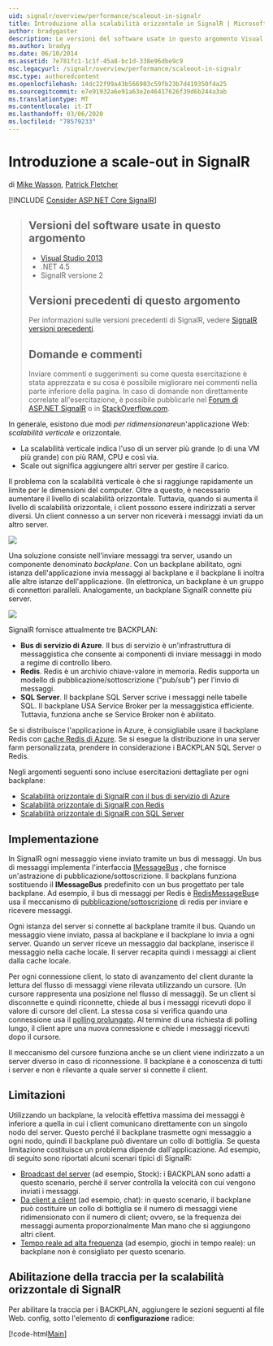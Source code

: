 ```yaml
---
uid: signalr/overview/performance/scaleout-in-signalr
title: Introduzione alla scalabilità orizzontale in SignalR | Microsoft Docs
author: bradygaster
description: Le versioni del software usate in questo argomento Visual Studio 2013 .NET 4,5 SignalR versione 2 versioni precedenti di questo argomento per informazioni sulle versioni precedenti di...
ms.author: bradyg
ms.date: 06/10/2014
ms.assetid: 7e781fc1-1c1f-45a8-bc1d-338e96dbe9c9
msc.legacyurl: /signalr/overview/performance/scaleout-in-signalr
msc.type: authoredcontent
ms.openlocfilehash: 14dc22f99a43b566903c59fb23b7d419350f4a25
ms.sourcegitcommit: e7e91932a6e91a63e2e46417626f39d6b244a3ab
ms.translationtype: MT
ms.contentlocale: it-IT
ms.lasthandoff: 03/06/2020
ms.locfileid: "78579233"
---
```

# <a name="introduction-to-scaleout-in-signalr"></a>Introduzione a scale-out in SignalR

di [Mike Wasson](https://github.com/MikeWasson), [Patrick Fletcher](https://github.com/pfletcher)

[!INCLUDE [Consider ASP.NET Core SignalR](~/includes/signalr/signalr-version-disambiguation.md)]

> ## <a name="software-versions-used-in-this-topic"></a>Versioni del software usate in questo argomento
>
>
> - [Visual Studio 2013](https://my.visualstudio.com/Downloads?q=visual%20studio%202013)
> - .NET 4.5
> - SignalR versione 2
>
>
>
> ## <a name="previous-versions-of-this-topic"></a>Versioni precedenti di questo argomento
>
> Per informazioni sulle versioni precedenti di SignalR, vedere [SignalR versioni precedenti](../older-versions/index.md).
>
> ## <a name="questions-and-comments"></a>Domande e commenti
>
> Inviare commenti e suggerimenti su come questa esercitazione è stata apprezzata e su cosa è possibile migliorare nei commenti nella parte inferiore della pagina. In caso di domande non direttamente correlate all'esercitazione, è possibile pubblicarle nel [Forum di ASP.NET SignalR](https://forums.asp.net/1254.aspx/1?ASP+NET+SignalR) o in [StackOverflow.com](http://stackoverflow.com/).

In generale, esistono due modi *per ridimensionare*un'applicazione Web: *scalabilità verticale* e orizzontale.

- La scalabilità verticale indica l'uso di un server più grande (o di una VM più grande) con più RAM, CPU e così via.
- Scale out significa aggiungere altri server per gestire il carico.

Il problema con la scalabilità verticale è che si raggiunge rapidamente un limite per le dimensioni del computer. Oltre a questo, è necessario aumentare il livello di scalabilità orizzontale. Tuttavia, quando si aumenta il livello di scalabilità orizzontale, i client possono essere indirizzati a server diversi. Un client connesso a un server non riceverà i messaggi inviati da un altro server.

![](scaleout-in-signalr/_static/image1.png)

Una soluzione consiste nell'inviare messaggi tra server, usando un componente denominato *backplane*. Con un backplane abilitato, ogni istanza dell'applicazione invia messaggi al backplane e il backplane li inoltra alle altre istanze dell'applicazione. (In elettronica, un backplane è un gruppo di connettori paralleli. Analogamente, un backplane SignalR connette più server.

![](scaleout-in-signalr/_static/image2.png)

SignalR fornisce attualmente tre BACKPLAN:

- **Bus di servizio di Azure**. Il bus di servizio è un'infrastruttura di messaggistica che consente ai componenti di inviare messaggi in modo a regime di controllo libero.
- **Redis**. Redis è un archivio chiave-valore in memoria. Redis supporta un modello di pubblicazione/sottoscrizione ("pub/sub") per l'invio di messaggi.
- **SQL Server**. Il backplane SQL Server scrive i messaggi nelle tabelle SQL. Il backplane USA Service Broker per la messaggistica efficiente. Tuttavia, funziona anche se Service Broker non è abilitato.

Se si distribuisce l'applicazione in Azure, è consigliabile usare il backplane Redis con [cache Redis di Azure](https://azure.microsoft.com/services/cache/). Se si esegue la distribuzione in una server farm personalizzata, prendere in considerazione i BACKPLAN SQL Server o Redis.

Negli argomenti seguenti sono incluse esercitazioni dettagliate per ogni backplane:

- [Scalabilità orizzontale di SignalR con il bus di servizio di Azure](scaleout-with-windows-azure-service-bus.md)
- [Scalabilità orizzontale di SignalR con Redis](scaleout-with-redis.md)
- [Scalabilità orizzontale di SignalR con SQL Server](scaleout-with-sql-server.md)

## <a name="implementation"></a>Implementazione

In SignalR ogni messaggio viene inviato tramite un bus di messaggi. Un bus di messaggi implementa l'interfaccia [IMessageBus](https://msdn.microsoft.com/library/microsoft.aspnet.signalr.messaging.imessagebus(v=vs.100).aspx) , che fornisce un'astrazione di pubblicazione/sottoscrizione. Il backplans funziona sostituendo il **IMessageBus** predefinito con un bus progettato per tale backplane. Ad esempio, il bus di messaggi per Redis è [RedisMessageBus](https://msdn.microsoft.com/library/microsoft.aspnet.signalr.redis.redismessagebus(v=vs.100).aspx)e usa il meccanismo di [pubblicazione/sottoscrizione](http://redis.io/topics/pubsub) di redis per inviare e ricevere messaggi.

Ogni istanza del server si connette al backplane tramite il bus. Quando un messaggio viene inviato, passa al backplane e il backplane lo invia a ogni server. Quando un server riceve un messaggio dal backplane, inserisce il messaggio nella cache locale. Il server recapita quindi i messaggi ai client dalla cache locale.

Per ogni connessione client, lo stato di avanzamento del client durante la lettura del flusso di messaggi viene rilevata utilizzando un cursore. (Un cursore rappresenta una posizione nel flusso di messaggi). Se un client si disconnette e quindi riconnette, chiede al bus i messaggi ricevuti dopo il valore di cursore del client. La stessa cosa si verifica quando una connessione usa il [polling prolungato](../getting-started/introduction-to-signalr.md#transports). Al termine di una richiesta di polling lungo, il client apre una nuova connessione e chiede i messaggi ricevuti dopo il cursore.

Il meccanismo del cursore funziona anche se un client viene indirizzato a un server diverso in caso di riconnessione. Il backplane è a conoscenza di tutti i server e non è rilevante a quale server si connette il client.

## <a name="limitations"></a>Limitazioni

Utilizzando un backplane, la velocità effettiva massima dei messaggi è inferiore a quella in cui i client comunicano direttamente con un singolo nodo del server. Questo perché il backplane trasmette ogni messaggio a ogni nodo, quindi il backplane può diventare un collo di bottiglia. Se questa limitazione costituisce un problema dipende dall'applicazione. Ad esempio, di seguito sono riportati alcuni scenari tipici di SignalR:

- [Broadcast del server](../getting-started/tutorial-server-broadcast-with-signalr.md) (ad esempio, Stock): i BACKPLAN sono adatti a questo scenario, perché il server controlla la velocità con cui vengono inviati i messaggi.
- [Da client a client](../getting-started/tutorial-getting-started-with-signalr.md) (ad esempio, chat): in questo scenario, il backplane può costituire un collo di bottiglia se il numero di messaggi viene ridimensionato con il numero di client; ovvero, se la frequenza dei messaggi aumenta proporzionalmente Man mano che si aggiungono altri client.
- [Tempo reale ad alta frequenza](../getting-started/tutorial-high-frequency-realtime-with-signalr.md) (ad esempio, giochi in tempo reale): un backplane non è consigliato per questo scenario.

## <a name="enabling-tracing-for-signalr-scaleout"></a>Abilitazione della traccia per la scalabilità orizzontale di SignalR

Per abilitare la traccia per i BACKPLAN, aggiungere le sezioni seguenti al file Web. config, sotto l'elemento di **configurazione** radice:

[!code-html[Main](scaleout-in-signalr/samples/sample1.html)]
